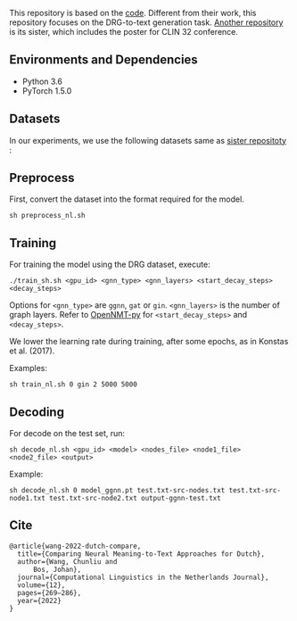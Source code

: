 
This repository is based on the [code](https://github.com/UKPLab/emnlp2019-dualgraph).
Different from their work, this repository focuses on the DRG-to-text generation task. 
[Another repository](https://github.com/wangchunliu/DRG-generation-Dutch) is its sister, which includes the poster for CLIN 32 conference.

## Environments and Dependencies

- Python 3.6
- PyTorch 1.5.0

## Datasets

In our experiments, we use the following datasets same as [sister repositoty](https://github.com/wangchunliu/DRG-generation-Dutch) :

## Preprocess

First, convert the dataset into the format required for the model.

```
sh preprocess_nl.sh   
```


## Training
For training the model using the DRG dataset, execute:

```
./train_sh.sh <gpu_id> <gnn_type> <gnn_layers> <start_decay_steps> <decay_steps>
```
Options for `<gnn_type>` are `ggnn`, `gat` or `gin`. `<gnn_layers>` is the number of graph layers. Refer to [OpenNMT-py](https://github.com/OpenNMT/OpenNMT-py) for `<start_decay_steps>` and `<decay_steps>`.

We lower the learning rate during training, after some epochs, as in Konstas et al. (2017).

Examples:
```
sh train_nl.sh 0 gin 2 5000 5000
```

## Decoding

For decode on the test set, run:
```
sh decode_nl.sh <gpu_id> <model> <nodes_file> <node1_file> <node2_file> <output>
```

Example:
```
sh decode_nl.sh 0 model_ggnn.pt test.txt-src-nodes.txt test.txt-src-node1.txt test.txt-src-node2.txt output-ggnn-test.txt
```


## Cite
```
@article{wang-2022-dutch-compare,
  title={Comparing Neural Meaning-to-Text Approaches for Dutch},
  author={Wang, Chunliu and
      Bos, Johan},
  journal={Computational Linguistics in the Netherlands Journal},
  volume={12},
  pages={269–286},
  year={2022}
}
```
